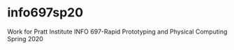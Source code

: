 # info697sp20
Work for Pratt Institute INFO 697-Rapid Prototyping and Physical Computing 
Spring 2020
